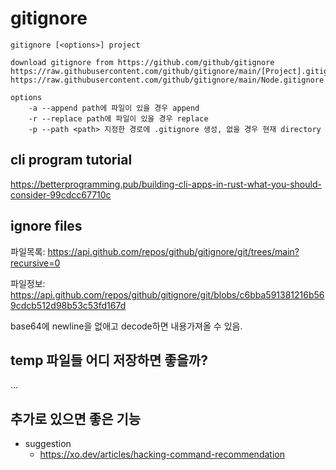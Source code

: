 # gitignore

```
gitignore [<options>] project

download gitignore from https://github.com/github/gitignore
https://raw.githubusercontent.com/github/gitignore/main/[Project].gitignore
https://raw.githubusercontent.com/github/gitignore/main/Node.gitignore

options
    -a --append path에 파일이 있을 경우 append
    -r --replace path에 파일이 있을 경우 replace
    -p --path <path> 지정한 경로에 .gitignore 생성, 없을 경우 현재 directory
```

## cli program tutorial

https://betterprogramming.pub/building-cli-apps-in-rust-what-you-should-consider-99cdcc67710c

## ignore files

파일목록: https://api.github.com/repos/github/gitignore/git/trees/main?recursive=0

파일정보: https://api.github.com/repos/github/gitignore/git/blobs/c6bba591381216b569cdcb512d98b53c53fd167d

base64에 newline을 없애고 decode하면 내용가져올 수 있음.

## temp 파일들 어디 저장하면 좋을까?

...

## 추가로 있으면 좋은 기능

- suggestion
  - https://xo.dev/articles/hacking-command-recommendation
